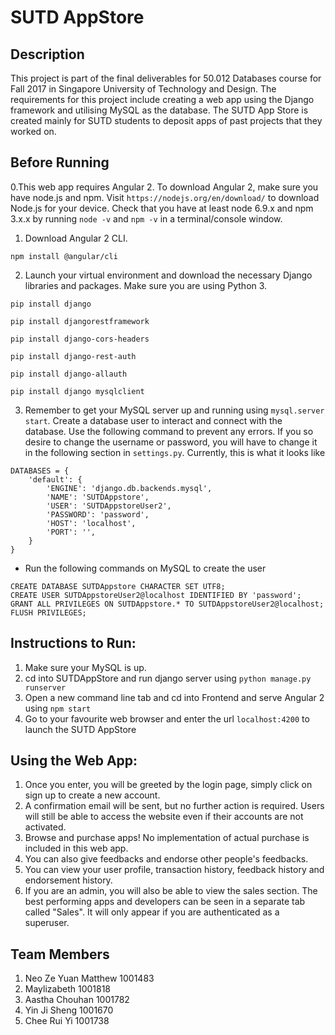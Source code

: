 # SUTD AppStore

## Description
This project is part of the final deliverables for 50.012 Databases course for Fall 2017 in Singapore University of Technology and Design. The requirements for this project include creating a web app using the Django framework and utilising MySQL as the database. The SUTD App Store is created mainly for SUTD students to deposit apps of past projects that they worked on.

## Before Running
0.This web app requires Angular 2. To download Angular 2, make sure you have node.js and npm. Visit `https://nodejs.org/en/download/` to download Node.js for your device. Check that you have at least node 6.9.x and npm 3.x.x by running `node -v` and `npm -v` in a terminal/console window.
1. Download Angular 2 CLI.
```
npm install @angular/cli 
```
2. Launch your virtual environment and download the necessary Django libraries and packages. Make sure you are using Python 3.
```
pip install django

pip install djangorestframework

pip install django-cors-headers

pip install django-rest-auth

pip install django-allauth

pip install django mysqlclient
```
3. Remember to get your MySQL server up and running using `mysql.server start`. Create a database user to interact and connect with the database. Use the following command to prevent any errors. If you so desire to change the username or password, you will have to change it in the following section in `settings.py`. Currently, this is what it looks like
```
DATABASES = {
    'default': {
        'ENGINE': 'django.db.backends.mysql',
        'NAME': 'SUTDAppstore',
        'USER': 'SUTDAppstoreUser2',
        'PASSWORD': 'password',
        'HOST': 'localhost',
        'PORT': '',
    }
}
```
+ Run the following commands on MySQL to create the user
```
CREATE DATABASE SUTDAppstore CHARACTER SET UTF8;
CREATE USER SUTDAppstoreUser2@localhost IDENTIFIED BY 'password';
GRANT ALL PRIVILEGES ON SUTDAppstore.* TO SUTDAppstoreUser2@localhost;
FLUSH PRIVILEGES;
```

## Instructions to Run:
1. Make sure your MySQL is up. 
2. cd into SUTDAppStore and run django server using `python manage.py runserver`
3. Open a new command line tab and cd into Frontend and serve Angular 2 using `npm start`
4. Go to your favourite web browser and enter the url `localhost:4200` to launch the SUTD AppStore

## Using the Web App:
1. Once you enter, you will be greeted by the login page, simply click on sign up to create a new account. 
2. A confirmation email will be sent, but no further action is required. Users will still be able to access the website even if their accounts are not activated.
3. Browse and purchase apps! No implementation of actual purchase is included in this web app.
4. You can also give feedbacks and endorse other people's feedbacks. 
5. You can view your user profile, transaction history, feedback history and endorsement history.
6. If you are an admin, you will also be able to view the sales section. The best performing apps and developers can be seen in a separate tab called "Sales". It will only appear if you are authenticated as a superuser.

## Team Members
1. Neo Ze Yuan Matthew 1001483
2. Maylizabeth 1001818 
3. Aastha Chouhan 1001782
4. Yin Ji Sheng 1001670
5. Chee Rui Yi 1001738

